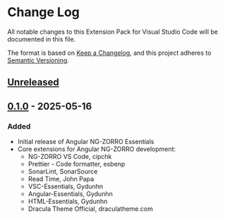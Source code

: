# Change Log

All notable changes to this Extension Pack for Visual Studio Code will be documented in this file.

The format is based on [Keep a Changelog](https://keepachangelog.com/en/1.0.0/),
and this project adheres to [Semantic Versioning](https://semver.org/spec/v2.0.0.html).

## [Unreleased]

## [0.1.0] - 2025-05-16

### Added

* Initial release of Angular NG-ZORRO Essentials
* Core extensions for Angular NG-ZORRO development:
  * NG-ZORRO VS Code, cipchk
  * Prettier - Code formatter, esbenp
  * SonarLint, SonarSource
  * Read Time, John Papa
  * VSC-Essentials, Gydunhn
  * Angular-Essentials, Gydunhn
  * HTML-Essentials, Gydunhn
  * Dracula Theme Official, draculatheme.com

[Unreleased]: https://github.com/Gydunhn/Angular-NG-ZORRO-Essentials/tree/develop
[0.1.0]: https://github.com/Gydunhn/Angular-NG-ZORRO-Essentials/releases/tag/0.1.0
